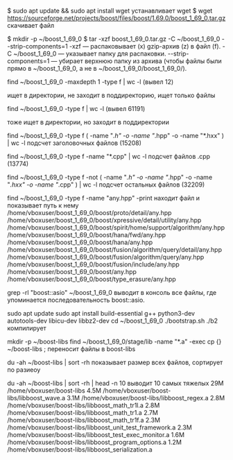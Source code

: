 $ sudo apt update && sudo apt install wget
устанавливает wget
$ wget https://sourceforge.net/projects/boost/files/boost/1.69.0/boost_1_69_0.tar.gz
скачивает файл

$ mkdir -p ~/boost_1_69_0
$ tar -xzf boost_1_69_0.tar.gz -C ~/boost_1_69_0 --strip-components=1
-xzf — распаковывает (x) gzip-архив (z) в файл (f).
-C ~/boost_1_69_0 — указывает папку для распаковки.
--strip-components=1 — убирает верхнюю папку из архива (чтобы файлы были прямо в ~/boost_1_69_0, а не в ~/boost_1_69_0/boost_1_69_0/).
    
find ~/boost_1_69_0 -maxdepth 1 -type f | wc -l (вывел 12)

ищет в директории, не заходит в поддиректорию, ищет только файлы

find ~/boost_1_69_0 -type f | wc -l (вывел 61191)

тоже ищет в директории, но заходит в поддиректории

find ~/boost_1_69_0 -type f \( -name "*.h" -o -name "*.hpp" -o -name "*.hxx" \) | wc -l
подсчет заголовочных файлов (15208)

find ~/boost_1_69_0 -type f -name "*.cpp" | wc -l
подсчет файлов .cpp (13774)

find ~/boost_1_69_0 -type f -not \( -name "*.h" -o -name "*.hpp" -o -name "*.hxx" -o -name "*.cpp" \) | wc -l
подсчет остальных файлов (32209)

find ~/boost_1_69_0 -type f -name "any.hpp" -print
находит файл и показывает путь к нему
/home/vboxuser/boost_1_69_0/boost/proto/detail/any.hpp
/home/vboxuser/boost_1_69_0/boost/xpressive/detail/utility/any.hpp
/home/vboxuser/boost_1_69_0/boost/spirit/home/support/algorithm/any.hpp
/home/vboxuser/boost_1_69_0/boost/hana/fwd/any.hpp
/home/vboxuser/boost_1_69_0/boost/hana/any.hpp
/home/vboxuser/boost_1_69_0/boost/fusion/algorithm/query/detail/any.hpp
/home/vboxuser/boost_1_69_0/boost/fusion/algorithm/query/any.hpp
/home/vboxuser/boost_1_69_0/boost/fusion/include/any.hpp
/home/vboxuser/boost_1_69_0/boost/any.hpp
/home/vboxuser/boost_1_69_0/boost/type_erasure/any.hpp


grep -rl "boost::asio" ~/boost_1_69_0
выводит в консоль все файлы, где упоминается последовательность boost::asio.



sudo apt update
sudo apt install build-essential g++ python3-dev autotools-dev libicu-dev libbz2-dev
cd ~/boost_1_69_0
./bootstrap.sh 
./b2
компилирует



mkdir -p ~/boost-libs
find ~/boost_1_69_0/stage/lib -name "*.a" -exec cp {} ~/boost-libs \;
переносит файлы в boost-libs


du -ah ~/boost-libs | sort -rh
показывает размер всех файлов, сортирует по разиеоу


du -ah ~/boost-libs | sort -rh | head -n 10
выводит 10 самых тяжелых 
29M	/home/vboxuser/boost-libs
4.5M	/home/vboxuser/boost-libs/libboost_wave.a
3.1M	/home/vboxuser/boost-libs/libboost_regex.a
2.8M	/home/vboxuser/boost-libs/libboost_math_tr1l.a
2.8M	/home/vboxuser/boost-libs/libboost_math_tr1.a
2.7M	/home/vboxuser/boost-libs/libboost_math_tr1f.a
2.3M	/home/vboxuser/boost-libs/libboost_unit_test_framework.a
2.3M	/home/vboxuser/boost-libs/libboost_test_exec_monitor.a
1.6M	/home/vboxuser/boost-libs/libboost_program_options.a
1.2M	/home/vboxuser/boost-libs/libboost_serialization.a


